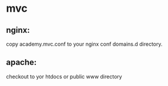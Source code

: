 # mvc

## nginx:
copy academy.mvc.conf to your nginx conf domains.d directory. 

## apache:
checkout to yor htdocs or public www directory

